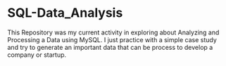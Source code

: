 # SQL-Data_Analysis

This Repository was my current activity in exploring about Analyzing and Processing a Data using MySQL. I just practice with a simple case study and try to generate an important data that can be process to develop a company or startup.
